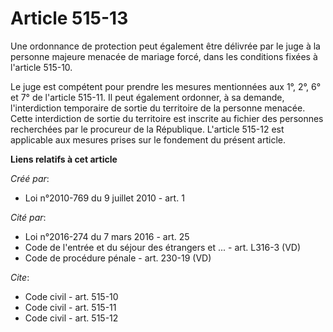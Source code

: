 # Article 515-13

Une ordonnance de protection peut également être délivrée par le juge à la personne majeure menacée de mariage forcé, dans
les conditions fixées à l'article 515-10. 

Le juge est compétent pour prendre les mesures mentionnées aux 1°, 2°, 6° et 7° de l'article 515-11. Il peut également
ordonner, à sa demande, l'interdiction temporaire de sortie du territoire de la personne menacée. Cette interdiction de
sortie du territoire est inscrite au fichier des personnes recherchées par le procureur de la République. L'article 515-12
est applicable aux mesures prises sur le fondement du présent article.

**Liens relatifs à cet article**

_Créé par_:

  - Loi n°2010-769 du 9 juillet 2010 - art. 1

_Cité par_:

  - Loi n°2016-274 du 7 mars 2016 - art. 25
  - Code de l'entrée et du séjour des étrangers et ... - art. L316-3 (VD)
  - Code de procédure pénale - art. 230-19 (VD)

_Cite_:

  - Code civil - art. 515-10
  - Code civil - art. 515-11
  - Code civil - art. 515-12
